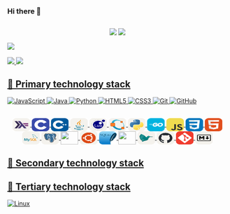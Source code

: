 ### Hi there 👋

<!--
**AntonioDRSousa/AntonioDRSousa** is a ✨ _special_ ✨ repository because its `README.md` (this file) appears on your GitHub profile.

Here are some ideas to get you started:

- 🔭 I’m currently working on ...
- 🌱 I’m currently learning ...
- 👯 I’m looking to collaborate on ...
- 🤔 I’m looking for help with ...
- 💬 Ask me about ...
- 📫 How to reach me: ...
- 😄 Pronouns: ...
- ⚡ Fun fact: ...
-->

<!---->
  ##
 
<div align="center"> 
  <a href="mailto:antoniodrsousa@gmail.com" target="_blank"><img src="https://img.shields.io/badge/Gmail-D14836?style=for-the-badge&logo=gmail&logoColor=white" target="_blank"></a> 
  <a href="https://www.linkedin.com/in/ant%C3%B3nio-de-sousa-78a4892b1/" target="_blank"><img src="https://img.shields.io/badge/-LinkedIn-%230077B5?style=for-the-badge&logo=linkedin&logoColor=white" target="_blank"></a> 
  
 
</div>

![](https://komarev.com/ghpvc/?username=antoniodrsousa&color=blue)

<div>
<a href="https://github.com/AntonioDRSousa">
<img loading="lazy" height="180em" src="https://github-readme-stats.vercel.app/api/top-langs/?username=AntonioDRSousa&layout=compact&langs_count=10&theme=tokyonight"/>
<img loading="lazy" height="180em" src="https://github-readme-stats.vercel.app/api?username=AntonioDRSousa&show_icons=true&theme=tokyonight&include_all_commits=true&count_private=true"/>
</div>

## 🥇 Primary technology stack

![JavaScript](https://img.shields.io/badge/javascript-%23323330.svg?style=for-the-badge&logo=javascript&logoColor=%23F7DF1E)
![Java](https://img.shields.io/badge/java-%23ED8B00.svg?style=for-the-badge&logo=java&logoColor=white)
![Python](https://img.shields.io/badge/python-3670A0?style=for-the-badge&logo=python&logoColor=ffdd54)
![HTML5](https://img.shields.io/badge/-HTML5-E34F26?style=for-the-badge&logo=html5&logoColor=white)
![CSS3](https://img.shields.io/badge/css3-%231572B6.svg?style=for-the-badge&logo=css3&logoColor=white)
![Git](https://img.shields.io/badge/-Git-F05032?style=for-the-badge&logo=git&logoColor=white)
![GitHub](https://img.shields.io/badge/github-%23121011.svg?style=for-the-badge&logo=github&logoColor=white)

<div style="display: inline_block" align="center"><br>
  <img align="center" height="30" width="40" src="https://github.com/tandpfun/skill-icons/blob/main/icons/Haskell-Light.svg">
  <img align="center" height="30" width="40" src="https://github.com/tandpfun/skill-icons/blob/main/icons/C.svg">
  <img align="center" height="30" width="40" src="https://github.com/tandpfun/skill-icons/blob/main/icons/CPP.svg">
  <img align="center" height="30" width="40" src="https://github.com/tandpfun/skill-icons/blob/main/icons/Java-Light.svg">
  
  <img align="center" height="30" width="40" src="https://github.com/tandpfun/skill-icons/blob/main/icons/Lua-Light.svg">
  <img align="center" height="30" width="40" src="https://github.com/tandpfun/skill-icons/blob/main/icons/Octave-Light.svg">
  <img align="center" height="30" width="40" src="https://github.com/tandpfun/skill-icons/blob/main/icons/Python-Light.svg">
  <img align="center" height="30" width="40" src="https://github.com/tandpfun/skill-icons/blob/main/icons/GoLang.svg">
  <img align="center" height="30" width="40" src="https://github.com/tandpfun/skill-icons/blob/main/icons/JavaScript.svg">
  <img align="center" height="30" width="40" src="https://github.com/tandpfun/skill-icons/blob/main/icons/CSS.svg">

  <img align="center" height="30" width="40" src="https://github.com/tandpfun/skill-icons/blob/main/icons/HTML.svg">
  <img align="center" height="30" width="40" src="https://github.com/tandpfun/skill-icons/blob/main/icons/MySQL-Light.svg">
  <img align="center" height="30" width="40" src="https://github.com/tandpfun/skill-icons/blob/main/icons/PostgreSQL-Light.svg">
  <img align="center" height="30" width="40" src="https://github.com/tandpfun/skill-icons/blob/main/icons/Windows-Light.svg">
  <img align="center" height="30" width="40" src="https://github.com/tandpfun/skill-icons/blob/main/icons/Ubuntu-Light.svg">
  <img align="center" height="30" width="40" src="https://github.com/tandpfun/skill-icons/blob/main/icons/SQLite.svg">
  <img align="center" height="30" width="40" src="https://github.com/tandpfun/skill-icons/blob/main/icons/Mint-Light.svg">
  <img align="center" height="30" width="40" src="https://github.com/tandpfun/skill-icons/blob/main/icons/LaTeX-Light.svg">
  <img align="center" height="30" width="40" src="https://github.com/tandpfun/skill-icons/blob/main/icons/Github-Light.svg">
  <img align="center" height="30" width="40" src="https://github.com/tandpfun/skill-icons/blob/main/icons/Git.svg">
  <img align="center" height="30" width="40" src="https://github.com/tandpfun/skill-icons/blob/main/icons/Markdown-Light.svg">
</div>



## 🥈 Secondary technology stack

## 🥉 Tertiary technology stack

![Linux](https://img.shields.io/badge/Linux-FCC624?style=for-the-badge&logo=linux&logoColor=black)

